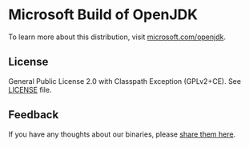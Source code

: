 # Microsoft Build of OpenJDK

To learn more about this distribution, visit [microsoft.com/openjdk](https://www.microsoft.com/openjdk).

## License

General Public License 2.0 with Classpath Exception (GPLv2+CE). See [LICENSE](./LICENSE) file.

## Feedback

If you have any thoughts about our binaries, please [share them here](https://github.com/microsoft/openjdk/discussions).
